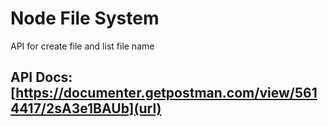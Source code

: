 # Node File System
API for create file and list file name

## API Docs: [https://documenter.getpostman.com/view/5614417/2sA3e1BAUb](url)
